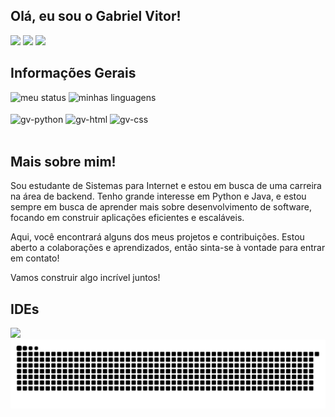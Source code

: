 ## Olá, eu sou o Gabriel Vitor!
<div> 
  <a href="https://instagram.com/_gabrielvitorm" target="_blank"><img src="https://img.shields.io/badge/-Instagram-%23E4405F?style=for-the-badge&logo=instagram&logoColor=white" target="_blank"></a>
  <a href = "mailto:gabrielvitormchaves@gmail.com"><img src="https://img.shields.io/badge/-Gmail-%23333?style=for-the-badge&logo=gmail&logoColor=white" target="_blank"></a>
  <a href="https://www.linkedin.com/in/gabrielvitorm/" target="_blank"><img src="https://img.shields.io/badge/-LinkedIn-%230077B5?style=for-the-badge&logo=linkedin&logoColor=white" target="_blank"></a> </div>

## Informações Gerais

<div>
  <img alt="meu status" heigh="160px" width="45%" src="https://github-readme-stats.vercel.app/api?username=gabrielvitorm&show_icons=true&theme=dark"/>
  <img alt="minhas linguagens" heigh="160px" width="40%" src="https://github-readme-stats.vercel.app/api/top-langs/?username=gabrielvitorm&layout=compact&theme=dark"/>
</div>
<div style="display: inline_block"><br>
  <img align="center" alt="gv-python" height="40" widht="40" src="https://cdn.jsdelivr.net/gh/devicons/devicon@latest/icons/python/python-original.svg" />
  <img align="center" alt="gv-html" height="40" widht="40" src="https://cdn.jsdelivr.net/gh/devicons/devicon@latest/icons/html5/html5-original.svg" />
  <img align="center" alt="gv-css" height="40" widht="40" src="https://cdn.jsdelivr.net/gh/devicons/devicon@latest/icons/css3/css3-plain-wordmark.svg" />
</div><br>

## Mais sobre mim!
Sou estudante de Sistemas para Internet e estou em busca de uma carreira na área de backend. Tenho grande interesse em Python e Java, e estou sempre em busca de aprender mais sobre desenvolvimento de software, focando em construir aplicações eficientes e escaláveis.

Aqui, você encontrará alguns dos meus projetos e contribuições. Estou aberto a colaborações e aprendizados, então sinta-se à vontade para entrar em contato!

Vamos construir algo incrível juntos!
  
## IDEs
<img src='https://img.shields.io/badge/Visual_Studio_Code-0078D4?style=for-the-badge&logo=visual%20studio%20code&logoColor=white' />

<picture>
  <source media="(prefers-color-scheme: dark)" srcset="https://raw.githubusercontent.com/gabrielvitorm/gabrielvitorm/output/github-contribution-grid-snake-dark.svg">
  <source media="(prefers-color-scheme: light)" srcset="https://raw.githubusercontent.com/gabrielvitorm/gabrielvitorm/output/github-contribution-grid-snake.svg">
  <img alt="github contribution grid snake animation" src="https://raw.githubusercontent.com/gabrielvitorm/gabrielvitorm/output/github-contribution-grid-snake.svg">
</picture>

